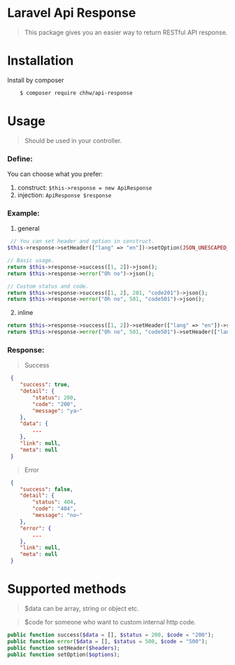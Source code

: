 # Laravel Api Response

> This package gives you an easier way to return RESTful API response.

# Installation

Install by composer

```bash
    $ composer require chhw/api-response
```

# Usage

> Should be used in your controller.

### Define:

You can choose what you prefer:

 1. construct: ```$this->response = new ApiResponse```
 2. injection: ```ApiResponse $response```

### Example:

1. general
 
```php
 // You can set header and option in construct.
$this->response->setHeader(["lang" => "en"])->setOption(JSON_UNESCAPED_UNICODE);

// Basic usage.
return $this->response->success([1, 2])->json();
return $this->response->error("Oh no")->json();

// Custom status and code.
return $this->response->success([1, 2], 201, "code201")->json();
return $this->response->error("Oh no", 501, "code501")->json();
```

2. inline
```php
return $this->response->success([1, 2])->setHeader(["lang" => "en"])->setOption(JSON_UNESCAPED_UNICODE)->json();
return $this->response->error("Oh no", 501, "code501")->setHeader(["lang" => "en"])->setOption(JSON_UNESCAPED_UNICODE)->json();
```

### Response:

> Success

```json
 {
    "success": true,
    "detail": {
        "status": 200,
        "code": "200",
        "message": "ya~"
    },
    "data": {
        ...
    },
    "link": null,
    "meta": null
 }
```

> Error

```json
 {
    "success": false,
    "detail": {
        "status": 404,
        "code": "404",
        "message": "no~"
    },
    "error": {
        ...
    },
    "link": null,
    "meta": null
 }
```

# Supported methods

> $data can be array, string or object etc.

> $code for someone who want to custom internal http code. 

```php
public function success($data = [], $status = 200, $code = "200");
public function error($data = [], $status = 500, $code = "500");
public function setHeader($headers);
public function setOption($options);
```
